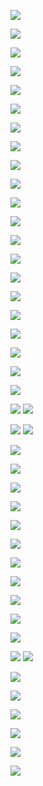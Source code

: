 ![](transformers_seq.png)

![](attention.png)

![](scaleddotattention.png)

![](multiheadat.png)

![](rr.png)

![](softattention.png)

![](pa.png)

![](embedpos.png)

![](encoder.png)

![](rnn-compare-selfattention.png)

![](self-attention-example.png)


![](tf-idf-matriks.png)

![](idf-graph.png)

![](smoothed-idf.png)

![](effect-bm25-long-doc.png)

![](effect-bm25-param-b.png)

![](effect-bm25-param-k.png)


![](act_function.png)

![](dag-dl.png)

![](dl-different-hidden-func.png)

![](lilianweng-transformer.png)

![](token-embedding.png)
![](MHSA.png)


![](sbertquerydocument.png)
![](residual-connection.png)

![](residual-connection-transformer.png) 

![](blok-enkoder.png)

![](final-transformers-encoder.png)


![](dl-training-graph.png)

![](learning-rate-bad.png)

![](learning-rate-good.png)

![](sgd-momentum.png)

![](adam.png)

![](MLM.png)

![](neural-ir.png)

![](bertdot.png)

![](dense-retrieval.png)
![](bertcat.png)

![](20231205153945.png)

![](knowledge-distill.png)

![](IGBERTCAT.png)

![](InfoNCE.png)

![](Paste.png)

![](representasibert.png)